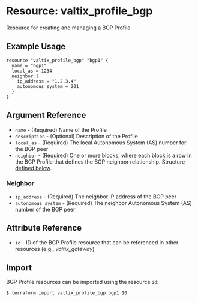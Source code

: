 # Resource: valtix_profile_bgp
Resource for creating and managing a BGP Profile

## Example Usage
```hcl
resource "valtix_profile_bgp" "bgp1" {
  name = "bgp1"
  local_as = 1234
  neighbor {
    ip_address = "1.2.3.4"
    autonomous_system = 201
  }
}
```

## Argument Reference
* `name` - (Required) Name of the Profile
* `description` - (Optional) Description of the Profile
* `local_as` - (Required) The local Autonomous System (AS) number for the BGP peer
* `neighbor` - (Required) One or more blocks, where each block is a row in the BGP Profile that defines the BGP neighbor relationship. Structure [defined below](#neighbor).

### Neighbor
* `ip_address` - (Required) The neighbor IP address of the BGP peer
* `autonomous_system` - (Required) The neighbor Autonomous System (AS) number of the BGP peer

## Attribute Reference
* `id` - ID of the BGP Profile resource that can be referenced in other resources (e.g., *valtix_gateway*)

## Import
BGP Profile resources can be imported using the resource `id`:

```hcl
$ terraform import valtix_profile_bgp.bgp1 10
```